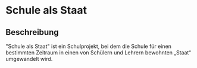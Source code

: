 # Schule als Staat

## Beschreibung

"Schule als Staat" ist ein Schulprojekt, bei dem die Schule für einen bestimmten Zeitraum in einen von Schülern und Lehrern bewohnten „Staat“ umgewandelt wird.
